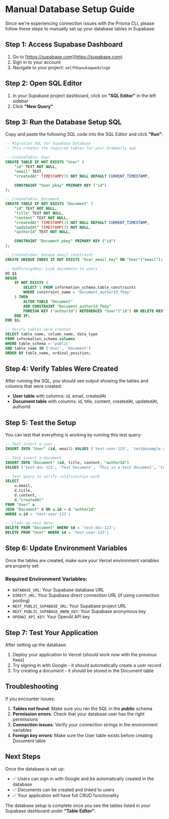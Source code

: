 # Manual Database Setup Guide

Since we're experiencing connection issues with the Prisma CLI, please follow these steps to manually set up your database tables in Supabase:

## Step 1: Access Supabase Dashboard

1. Go to [https://supabase.com](https://supabase.com)
2. Sign in to your account
3. Navigate to your project: `xelfhhaoukaqwedslngb`

## Step 2: Open SQL Editor

1. In your Supabase project dashboard, click on **"SQL Editor"** in the left sidebar
2. Click **"New Query"**

## Step 3: Run the Database Setup SQL

Copy and paste the following SQL code into the SQL Editor and click **"Run"**:

```sql
-- Migration SQL for Supabase Database
-- This creates the required tables for your Grammarly app

-- CreateTable: User
CREATE TABLE IF NOT EXISTS "User" (
    "id" TEXT NOT NULL,
    "email" TEXT,
    "createdAt" TIMESTAMP(3) NOT NULL DEFAULT CURRENT_TIMESTAMP,

    CONSTRAINT "User_pkey" PRIMARY KEY ("id")
);

-- CreateTable: Document
CREATE TABLE IF NOT EXISTS "Document" (
    "id" TEXT NOT NULL,
    "title" TEXT NOT NULL,
    "content" TEXT NOT NULL,
    "createdAt" TIMESTAMP(3) NOT NULL DEFAULT CURRENT_TIMESTAMP,
    "updatedAt" TIMESTAMP(3) NOT NULL,
    "authorId" TEXT NOT NULL,

    CONSTRAINT "Document_pkey" PRIMARY KEY ("id")
);

-- CreateIndex: Unique email constraint
CREATE UNIQUE INDEX IF NOT EXISTS "User_email_key" ON "User"("email");

-- AddForeignKey: Link documents to users
DO $$ 
BEGIN
    IF NOT EXISTS (
        SELECT 1 FROM information_schema.table_constraints 
        WHERE constraint_name = 'Document_authorId_fkey'
    ) THEN
        ALTER TABLE "Document" 
        ADD CONSTRAINT "Document_authorId_fkey" 
        FOREIGN KEY ("authorId") REFERENCES "User"("id") ON DELETE RESTRICT ON UPDATE CASCADE;
    END IF;
END $$;

-- Verify tables were created
SELECT table_name, column_name, data_type 
FROM information_schema.columns 
WHERE table_schema = 'public' 
AND table_name IN ('User', 'Document')
ORDER BY table_name, ordinal_position;
```

## Step 4: Verify Tables Were Created

After running the SQL, you should see output showing the tables and columns that were created:

- **User table** with columns: id, email, createdAt
- **Document table** with columns: id, title, content, createdAt, updatedAt, authorId

## Step 5: Test the Setup

You can test that everything is working by running this test query:

```sql
-- Test insert a user
INSERT INTO "User" (id, email) VALUES ('test-user-123', 'test@example.com');

-- Test insert a document
INSERT INTO "Document" (id, title, content, "authorId") 
VALUES ('test-doc-123', 'Test Document', 'This is a test document', 'test-user-123');

-- Test query to verify relationships work
SELECT 
    u.email,
    d.title,
    d.content,
    d."createdAt"
FROM "User" u
JOIN "Document" d ON u.id = d."authorId"
WHERE u.id = 'test-user-123';

-- Clean up test data
DELETE FROM "Document" WHERE id = 'test-doc-123';
DELETE FROM "User" WHERE id = 'test-user-123';
```

## Step 6: Update Environment Variables

Once the tables are created, make sure your Vercel environment variables are properly set:

### Required Environment Variables:
- `DATABASE_URL`: Your Supabase database URL
- `DIRECT_URL`: Your Supabase direct connection URL (if using connection pooling)
- `NEXT_PUBLIC_SUPABASE_URL`: Your Supabase project URL
- `NEXT_PUBLIC_SUPABASE_ANON_KEY`: Your Supabase anonymous key
- `OPENAI_API_KEY`: Your OpenAI API key

## Step 7: Test Your Application

After setting up the database:

1. Deploy your application to Vercel (should work now with the previous fixes)
2. Try signing in with Google - it should automatically create a user record
3. Try creating a document - it should be stored in the Document table

## Troubleshooting

If you encounter issues:

1. **Tables not found**: Make sure you ran the SQL in the **public** schema
2. **Permission errors**: Check that your database user has the right permissions
3. **Connection issues**: Verify your connection strings in the environment variables
4. **Foreign key errors**: Make sure the User table exists before creating Document table

## Next Steps

Once the database is set up:
- ✅ Users can sign in with Google and be automatically created in the database
- ✅ Documents can be created and linked to users
- ✅ Your application will have full CRUD functionality

The database setup is complete once you see the tables listed in your Supabase dashboard under **"Table Editor"**.
